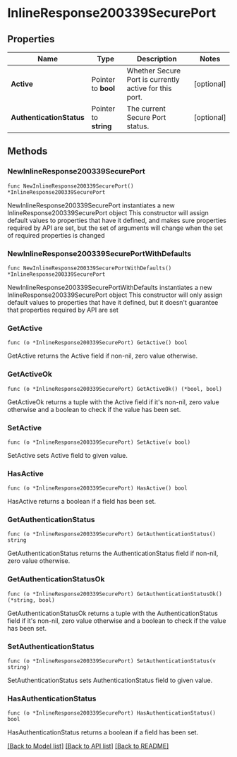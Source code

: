# InlineResponse200339SecurePort

## Properties

Name | Type | Description | Notes
------------ | ------------- | ------------- | -------------
**Active** | Pointer to **bool** | Whether Secure Port is currently active for this port. | [optional] 
**AuthenticationStatus** | Pointer to **string** | The current Secure Port status. | [optional] 

## Methods

### NewInlineResponse200339SecurePort

`func NewInlineResponse200339SecurePort() *InlineResponse200339SecurePort`

NewInlineResponse200339SecurePort instantiates a new InlineResponse200339SecurePort object
This constructor will assign default values to properties that have it defined,
and makes sure properties required by API are set, but the set of arguments
will change when the set of required properties is changed

### NewInlineResponse200339SecurePortWithDefaults

`func NewInlineResponse200339SecurePortWithDefaults() *InlineResponse200339SecurePort`

NewInlineResponse200339SecurePortWithDefaults instantiates a new InlineResponse200339SecurePort object
This constructor will only assign default values to properties that have it defined,
but it doesn't guarantee that properties required by API are set

### GetActive

`func (o *InlineResponse200339SecurePort) GetActive() bool`

GetActive returns the Active field if non-nil, zero value otherwise.

### GetActiveOk

`func (o *InlineResponse200339SecurePort) GetActiveOk() (*bool, bool)`

GetActiveOk returns a tuple with the Active field if it's non-nil, zero value otherwise
and a boolean to check if the value has been set.

### SetActive

`func (o *InlineResponse200339SecurePort) SetActive(v bool)`

SetActive sets Active field to given value.

### HasActive

`func (o *InlineResponse200339SecurePort) HasActive() bool`

HasActive returns a boolean if a field has been set.

### GetAuthenticationStatus

`func (o *InlineResponse200339SecurePort) GetAuthenticationStatus() string`

GetAuthenticationStatus returns the AuthenticationStatus field if non-nil, zero value otherwise.

### GetAuthenticationStatusOk

`func (o *InlineResponse200339SecurePort) GetAuthenticationStatusOk() (*string, bool)`

GetAuthenticationStatusOk returns a tuple with the AuthenticationStatus field if it's non-nil, zero value otherwise
and a boolean to check if the value has been set.

### SetAuthenticationStatus

`func (o *InlineResponse200339SecurePort) SetAuthenticationStatus(v string)`

SetAuthenticationStatus sets AuthenticationStatus field to given value.

### HasAuthenticationStatus

`func (o *InlineResponse200339SecurePort) HasAuthenticationStatus() bool`

HasAuthenticationStatus returns a boolean if a field has been set.


[[Back to Model list]](../README.md#documentation-for-models) [[Back to API list]](../README.md#documentation-for-api-endpoints) [[Back to README]](../README.md)


